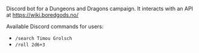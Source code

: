 Discord bot for a Dungeons and Dragons campaign. It interacts with an API at https://wiki.boredgods.no/

Available Discord commands for users:
- `/search Timou Grolsch`
- `/roll 2d6+3`
